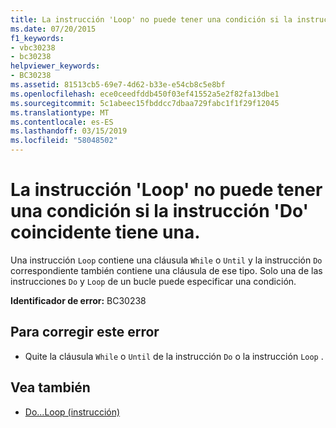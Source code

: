 ```yaml
---
title: La instrucción 'Loop' no puede tener una condición si la instrucción 'Do' coincidente tiene una.
ms.date: 07/20/2015
f1_keywords:
- vbc30238
- bc30238
helpviewer_keywords:
- BC30238
ms.assetid: 81513cb5-69e7-4d62-b33e-e54cb8c5e8bf
ms.openlocfilehash: ece0ceedfddb450f03ef41552a5e2f82fa13dbe1
ms.sourcegitcommit: 5c1abeec15fbddcc7dbaa729fabc1f1f29f12045
ms.translationtype: MT
ms.contentlocale: es-ES
ms.lasthandoff: 03/15/2019
ms.locfileid: "58048502"
---
```

# <a name="loop-cannot-have-a-condition-if-matching-do-has-one"></a>La instrucción 'Loop' no puede tener una condición si la instrucción 'Do' coincidente tiene una.
Una instrucción `Loop` contiene una cláusula `While` o `Until` y la instrucción `Do` correspondiente también contiene una cláusula de ese tipo. Solo una de las instrucciones `Do` y `Loop` de un bucle puede especificar una condición.  
  
 **Identificador de error:** BC30238  
  
## <a name="to-correct-this-error"></a>Para corregir este error  
  
-   Quite la cláusula `While` o `Until` de la instrucción `Do` o la instrucción `Loop` .  
  
## <a name="see-also"></a>Vea también

- [Do...Loop (instrucción)](../../visual-basic/language-reference/statements/do-loop-statement.md)

